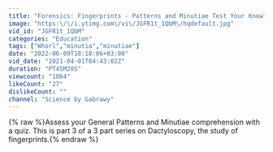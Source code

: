 ```yaml
---
title: "Forensics: Fingerprints - Patterns and Minutiae Test Your Knowledge"
image: "https:\/\/i.ytimg.com\/vi\/JGFR1t_1QbM\/hqdefault.jpg"
vid_id: "JGFR1t_1QbM"
categories: "Education"
tags: ["Whorl","minutia","minutiae"]
date: "2022-06-09T18:18:06+03:00"
vid_date: "2021-04-01T04:43:02Z"
duration: "PT45M20S"
viewcount: "1064"
likeCount: "27"
dislikeCount: ""
channel: "Science by Gabrawy"
---
```

{% raw %}Assess your General Patterns and Minutiae comprehension with a quiz. This is part 3 of a 3 part series on Dactyloscopy, the study of fingerprints.{% endraw %}
